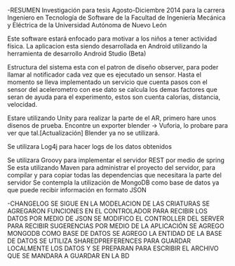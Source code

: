 -RESUMEN
Investigación para tesis Agosto-Diciembre 2014 para la carrera Ingeniero en Tecnología de Software de la Facultad de Ingeniería Mecánica y Eléctrica de la Universidad Autónoma de Nuevo León

Este software estará enfocado para motivar a los niños a tener actividad física.
La aplicacion esta siendo desarrollada en Android utilizando la herramienta de desarrollo Android Studio (Beta)

Estructura del sistema esta con el patron de diseño observer, para poder llamar al notificador cada vez que es ejecutado un sensor.
Hasta el momento se lleva implementado un servicio que cuenta pasos con el sensor del acelerometro con ese dato se calcula los demas factores que seran de ayuda para el experimento, estos son cuenta calorias, distancia, velocidad.

Estare utilizando Unity para realizar la parte de el AR, primero hare unos disenos de prueba. 
Encontre un exporter blender -> Vuforia, lo probare para ver que tal.[Actualización] Blender ya no se utilizará.

Se utilizara Log4j para hacer logs de los datos obtenidos

Se utilizara Groovy para implementar el servidor REST por medio de spring
Se esta utilizando Maven para administrar el proyecto del servidor, para compilar y para copiar todas las dependencias que necesitara la parte del servidor
Se contempla la utilización de MongoDB como base de datos ya que puede recibir información en formato JSON 

-CHANGELOG
	SE SIGUE EN LA MODELACION DE LAS CRIATURAS
    SE AGREGARON FUNCIONES EN EL CONTROLADOR PARA RECIBIR LOS DATOS POR MEDIO DE JSON
	SE MODIFICO EL CONTROLLER DEL SERVER PARA RECIBIR SUGERENCIAS POR MEDIO DE LA APLICACIÓN
    SE AGREGO MONGODB COMO BASE DE DATOS
    SE AGREGO LA ENTIDAD DE LA BASE DE DATOS 
    SE UTILIZA SHAREDPREFERENCES PARA GUARDAR LOCALMENTE LOS DATOS Y SE PREPARAN PARA ESCRIBIR EL ARCHIVO QUE SE MANDARA A GUARDAR EN LA BD

